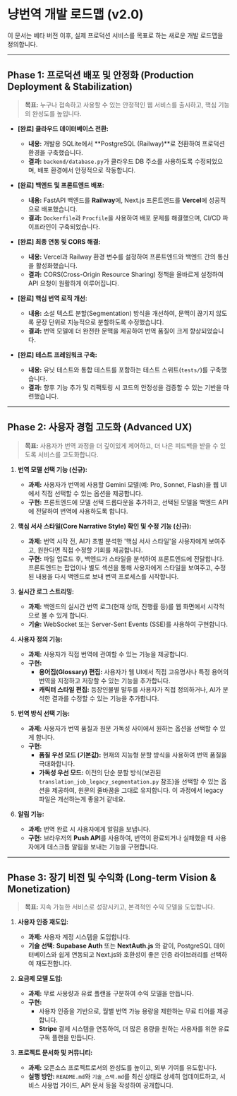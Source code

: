 # 냥번역 개발 로드맵 (v2.0)

이 문서는 베타 버전 이후, 실제 프로덕션 서비스를 목표로 하는 새로운 개발 로드맵을 정의합니다.

---

## **Phase 1: 프로덕션 배포 및 안정화 (Production Deployment & Stabilization)**

> **목표:** 누구나 접속하고 사용할 수 있는 안정적인 웹 서비스를 출시하고, 핵심 기능의 완성도를 높입니다.

-   **[완료] 클라우드 데이터베이스 전환:**
    -   **내용:** 개발용 SQLite에서 **PostgreSQL (Railway)**로 전환하여 프로덕션 환경을 구축했습니다.
    -   **결과:** `backend/database.py`가 클라우드 DB 주소를 사용하도록 수정되었으며, 배포 환경에서 안정적으로 작동합니다.

-   **[완료] 백엔드 및 프론트엔드 배포:**
    -   **내용:** FastAPI 백엔드를 **Railway**에, Next.js 프론트엔드를 **Vercel**에 성공적으로 배포했습니다.
    -   **결과:** `Dockerfile`과 `Procfile`을 사용하여 배포 문제를 해결했으며, CI/CD 파이프라인이 구축되었습니다.

-   **[완료] 최종 연동 및 CORS 해결:**
    -   **내용:** Vercel과 Railway 환경 변수를 설정하여 프론트엔드와 백엔드 간의 통신을 활성화했습니다.
    -   **결과:** CORS(Cross-Origin Resource Sharing) 정책을 올바르게 설정하여 API 요청이 원활하게 이루어집니다.

-   **[완료] 핵심 번역 로직 개선:**
    -   **내용:** 소설 텍스트 분할(Segmentation) 방식을 개선하여, 문맥이 끊기지 않도록 문장 단위로 지능적으로 분할하도록 수정했습니다.
    -   **결과:** 번역 모델에 더 완전한 문맥을 제공하여 번역 품질이 크게 향상되었습니다.

-   **[완료] 테스트 프레임워크 구축:**
    -   **내용:** 유닛 테스트와 통합 테스트를 포함하는 테스트 스위트(`tests/`)를 구축했습니다.
    -   **결과:** 향후 기능 추가 및 리팩토링 시 코드의 안정성을 검증할 수 있는 기반을 마련했습니다.

---

## **Phase 2: 사용자 경험 고도화 (Advanced UX)**

> **목표:** 사용자가 번역 과정을 더 깊이있게 제어하고, 더 나은 피드백을 받을 수 있도록 서비스를 고도화합니다.

1.  **번역 모델 선택 기능 (신규):**
    -   **과제:** 사용자가 번역에 사용할 Gemini 모델(예: Pro, Sonnet, Flash)을 웹 UI에서 직접 선택할 수 있는 옵션을 제공합니다.
    -   **구현:** 프론트엔드에 모델 선택 드롭다운을 추가하고, 선택된 모델을 백엔드 API에 전달하여 번역에 사용하도록 합니다.

2.  **핵심 서사 스타일(Core Narrative Style) 확인 및 수정 기능 (신규):**
    -   **과제:** 번역 시작 전, AI가 초벌 분석한 '핵심 서사 스타일'을 사용자에게 보여주고, 원한다면 직접 수정할 기회를 제공합니다.
    -   **구현:** 파일 업로드 후, 백엔드가 스타일을 분석하여 프론트엔드에 전달합니다. 프론트엔드는 팝업이나 별도 섹션을 통해 사용자에게 스타일을 보여주고, 수정된 내용을 다시 백엔드로 보내 번역 프로세스를 시작합니다.

3.  **실시간 로그 스트리밍:**
    -   **과제:** 백엔드의 실시간 번역 로그(현재 상태, 진행률 등)를 웹 화면에서 시각적으로 볼 수 있게 합니다.
    -   **기술:** WebSocket 또는 Server-Sent Events (SSE)를 사용하여 구현합니다.

4.  **사용자 정의 기능:**
    -   **과제:** 사용자가 직접 번역에 관여할 수 있는 기능을 제공합니다.
    -   **구현:**
        -   **용어집(Glossary) 편집:** 사용자가 웹 UI에서 직접 고유명사나 특정 용어의 번역을 지정하고 저장할 수 있는 기능을 추가합니다.
        -   **캐릭터 스타일 편집:** 등장인물별 말투를 사용자가 직접 정의하거나, AI가 분석한 결과를 수정할 수 있는 기능을 추가합니다.

5.  **번역 방식 선택 기능:**
    -   **과제:** 사용자가 번역 품질과 원문 가독성 사이에서 원하는 옵션을 선택할 수 있게 합니다.
    -   **구현:**
        -   **품질 우선 모드 (기본값):** 현재의 지능형 분할 방식을 사용하여 번역 품질을 극대화합니다.
        -   **가독성 우선 모드:** 이전의 단순 분할 방식(보관된 `translation_job_legacy_segmentation.py` 참조)을 선택할 수 있는 옵션을 제공하여, 원문의 줄바꿈을 그대로 유지합니다. 이 과정에서 legacy 파일은 개선하는게 좋을거 같네요.

6.  **알림 기능:**
    -   **과제:** 번역 완료 시 사용자에게 알림을 보냅니다.
    -   **구현:** 브라우저의 **Push API**를 사용하여, 번역이 완료되거나 실패했을 때 사용자에게 데스크톱 알림을 보내는 기능을 구현합니다.

---

## **Phase 3: 장기 비전 및 수익화 (Long-term Vision & Monetization)**

> **목표:** 지속 가능한 서비스로 성장시키고, 본격적인 수익 모델을 도입합니다.

1.  **사용자 인증 재도입:**
    -   **과제:** 사용자 계정 시스템을 도입합니다.
    -   **기술 선택:** **Supabase Auth** 또는 **NextAuth.js** 와 같이, PostgreSQL 데이터베이스와 쉽게 연동되고 Next.js와 호환성이 좋은 인증 라이브러리를 선택하여 재도전합니다.

2.  **요금제 모델 도입:**
    -   **과제:** 무료 사용량과 유료 플랜을 구분하여 수익 모델을 만듭니다.
    -   **구현:**
        -   사용자 인증을 기반으로, 월별 번역 가능 용량을 제한하는 무료 티어를 제공합니다.
        -   **Stripe** 결제 시스템을 연동하여, 더 많은 용량을 원하는 사용자를 위한 유료 구독 플랜을 만듭니다.

3.  **프로젝트 문서화 및 커뮤니티:**
    -   **과제:** 오픈소스 프로젝트로서의 완성도를 높이고, 외부 기여를 유도합니다.
    -   **실행 방안:** `README.md`와 `기술_스택.md`를 최신 상태로 상세히 업데이트하고, 서비스 사용법 가이드, API 문서 등을 작성하여 공개합니다.

